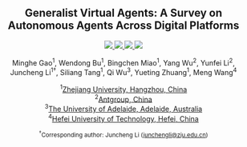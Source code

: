 <div align="center"><h2>Generalist Virtual Agents: A Survey on Autonomous Agents Across Digital Platforms</h2></div>

<p align="center">
    <!-- arxiv badges -->
    <a href="https://arxiv.org/abs/2411.10943">
        <img src="https://img.shields.io/badge/Paper-red?style=flat&logo=arxiv">
    </a>
    <!-- Chinese Version -->
    <!-- <a href="./Survey_Chinese.pdf">
        <img src="https://img.shields.io/badge/Chinese--Version-white?style=flat&logo=google-docs">
    </a> -->
    <!-- Github -->
    <a href="https://github.com/CCCloth/GVA-Survey">
        <img src="https://img.shields.io/badge/Code-black?style=flat&logo=github">
    </a>
    <!-- HuggingFace -->
    <a href="https://huggingface.co/papers/2411.10943">
        <img src="https://img.shields.io/badge/-%F0%9F%A4%97%20Hugging_Face-orange?style=flat"/>
    </a>
    <!-- Last commit -->
    <img src="https://img.shields.io/github/last-commit/CCCloth/GVA-Survey?color=green">
</p>

<div align="center">
    <p>
        <a>Minghe Gao</a><sup>1</sup>, 
        <a>Wendong Bu</a><sup>1</sup>, 
        <a>Bingchen Miao</a><sup>1</sup>,
        <a>Yang Wu</a><sup>2</sup>, 
        <a>Yunfei Li</a><sup>2</sup>, <br>
        <a>Juncheng Li</a><sup>1†</sup>,
        <a>Siliang Tang</a><sup>1</sup>,
        <a>Qi Wu</a><sup>3</sup>,
        <a>Yueting Zhuang</a><sup>1</sup>,
        <a>Meng Wang</a><sup>4</sup>
    </p>
    <p>
        <sup>1</sup><a href="https://www.zju.edu.cn">Zhejiang University, Hangzhou, China</a> <br>
        <sup>2</sup><a href="https://www.antgroup.com">Antgroup, China</a> <br>
        <sup>3</sup><a href="https://www.adelaide.edu.au">The University of Adelaide, Adelaide, Australia</a> <br>
        <sup>4</sup><a href="https://www.hfut.edu.cn">Hefei University of Technology, Hefei, China</a>
    </p>
</div>

<div align="center"><small><sup>†</sup>Corresponding author: Juncheng Li (<a href="mailto:junchengli@zju.edu.cn">junchengli@zju.edu.cn</a>)</small></div>

